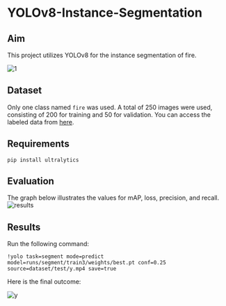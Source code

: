 # YOLOv8-Instance-Segmentation

## Aim
This project utilizes YOLOv8 for the instance segmentation of fire. <br>

![1](https://user-images.githubusercontent.com/44557162/226201486-f5662449-15a4-4a0a-9be5-b2ce9b518271.gif)

## Dataset
Only one class named ```fire``` was used. A total of 250 images were used, consisting of 200 for training and 50 for validation. 
You can access the labeled data from [here](https://universe.roboflow.com/dlproject-2mzlq/yolo7_fire_3/browse?queryText=split%3Atrain&pageSize=50&startingIndex=0&browseQuery=true).

## Requirements
```
pip install ultralytics
```

## Evaluation
The graph below illustrates the values for mAP, loss, precision, and recall.
![results](https://user-images.githubusercontent.com/44557162/226199842-e040555a-df28-4f07-9444-bb688e6ddb13.png)


## Results
Run the following command:
```
!yolo task=segment mode=predict model=runs/segment/train3/weights/best.pt conf=0.25 source=dataset/test/y.mp4 save=true
```

Here is the final outcome: <br>

![y](https://user-images.githubusercontent.com/44557162/226201018-6062ee72-c42e-4622-8292-72334cf5c046.gif)
